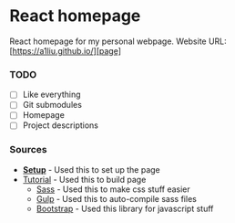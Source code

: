 # React homepage
React homepage for my personal webpage. Website URL: [https://a1liu.github.io/][page]

### TODO
* [ ] Like everything
* [ ] Git submodules
* [ ] Homepage
* [ ] Project descriptions

### Sources
* [**Setup**][setup] - Used this to set up the page
* [Tutorial][tut] - Used this to build page
	- [Sass][sass] - Used this to make css stuff easier
	- [Gulp][gulp] - Used this to auto-compile sass files
	- [Bootstrap][boots] - Used this library for javascript stuff

[page]: https://a1liu.github.io/
[setup]: https://github.com/gitname/react-gh-pages
[tut]: https://www.youtube.com/watch?v=nusgoj74a3Y&index=3&list=PL-Db3tEF6pB8oGh1vpfmpSa1-duyxNuGc
[sass]: https://sass-lang.com/install
[gulp]: https://gulpjs.com/
[boots]: http://getbootstrap.com/docs/4.1/getting-started/introduction/
